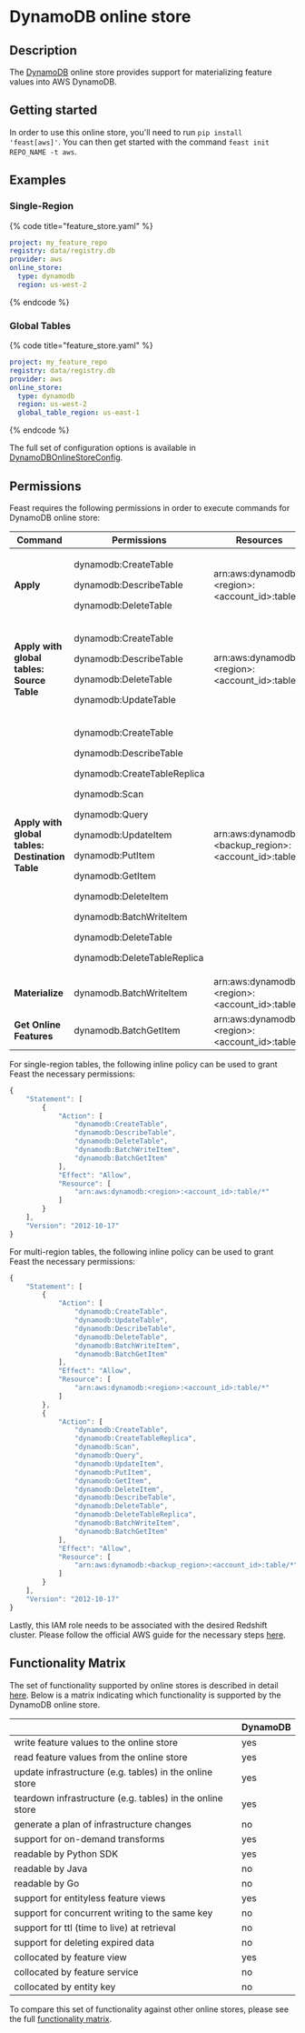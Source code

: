 # DynamoDB online store

## Description

The [DynamoDB](https://aws.amazon.com/dynamodb/) online store provides support for materializing feature values into AWS DynamoDB.

## Getting started
In order to use this online store, you'll need to run `pip install 'feast[aws]'`. You can then get started with the command `feast init REPO_NAME -t aws`.

## Examples

### Single-Region

{% code title="feature_store.yaml" %}
```yaml
project: my_feature_repo
registry: data/registry.db
provider: aws
online_store:
  type: dynamodb
  region: us-west-2
```
{% endcode %}

### Global Tables

{% code title="feature_store.yaml" %}
```yaml
project: my_feature_repo
registry: data/registry.db
provider: aws
online_store:
  type: dynamodb
  region: us-west-2
  global_table_region: us-east-1
```
{% endcode %}

The full set of configuration options is available in [DynamoDBOnlineStoreConfig](https://rtd.feast.dev/en/master/#feast.infra.online_stores.dynamodb.DynamoDBOnlineStoreConfig).

## Permissions

Feast requires the following permissions in order to execute commands for DynamoDB online store:

| **Command**             | Permissions                                                                         | Resources                                         |
| ----------------------- | ----------------------------------------------------------------------------------- | ------------------------------------------------- |
| **Apply**               | <p>dynamodb:CreateTable</p><p>dynamodb:DescribeTable</p><p>dynamodb:DeleteTable</p> | arn:aws:dynamodb:\<region>:\<account_id>:table/\* |
| **Apply with global tables: Source Table**               | <p>dynamodb:CreateTable</p><p>dynamodb:DescribeTable</p><p>dynamodb:DeleteTable</p><p>dynamodb:UpdateTable</p> | arn:aws:dynamodb:\<region>:\<account_id>:table/\* |
| **Apply with global tables: Destination Table**               | <p>dynamodb:CreateTable</p><p>dynamodb:DescribeTable</p><p>dynamodb:CreateTableReplica</p><p>dynamodb:Scan</p><p>dynamodb:Query</p><p>dynamodb:UpdateItem</p><p>dynamodb:PutItem</p><p>dynamodb:GetItem</p><p>dynamodb:DeleteItem</p><p>dynamodb:BatchWriteItem</p><p>dynamodb:DeleteTable</p><p>dynamodb:DeleteTableReplica</p> | arn:aws:dynamodb:\<backup_region>:\<account_id>:table/\* |
| **Materialize**         | dynamodb.BatchWriteItem                                                             | arn:aws:dynamodb:\<region>:\<account_id>:table/\* |
| **Get Online Features** | dynamodb.BatchGetItem                                                               | arn:aws:dynamodb:\<region>:\<account_id>:table/\* |

For single-region tables, the following inline policy can be used to grant Feast the necessary permissions:

```javascript
{
    "Statement": [
        {
            "Action": [
                "dynamodb:CreateTable",
                "dynamodb:DescribeTable",
                "dynamodb:DeleteTable",
                "dynamodb:BatchWriteItem",
                "dynamodb:BatchGetItem"
            ],
            "Effect": "Allow",
            "Resource": [
                "arn:aws:dynamodb:<region>:<account_id>:table/*"
            ]
        }
    ],
    "Version": "2012-10-17"
}
```

For multi-region tables, the following inline policy can be used to grant Feast the necessary permissions:

```javascript
{
    "Statement": [
        {
            "Action": [
                "dynamodb:CreateTable",
                "dynamodb:UpdateTable",
                "dynamodb:DescribeTable",
                "dynamodb:DeleteTable",
                "dynamodb:BatchWriteItem",
                "dynamodb:BatchGetItem"
            ],
            "Effect": "Allow",
            "Resource": [
                "arn:aws:dynamodb:<region>:<account_id>:table/*"
            ]
        },
        {
            "Action": [
                "dynamodb:CreateTable",
                "dynamodb:CreateTableReplica",
                "dynamodb:Scan",
                "dynamodb:Query",
                "dynamodb:UpdateItem",
                "dynamodb:PutItem",
                "dynamodb:GetItem",
                "dynamodb:DeleteItem",
                "dynamodb:DescribeTable",
                "dynamodb:DeleteTable",
                "dynamodb:DeleteTableReplica",
                "dynamodb:BatchWriteItem",
                "dynamodb:BatchGetItem"
            ],
            "Effect": "Allow",
            "Resource": [
                "arn:aws:dynamodb:<backup_region>:<account_id>:table/*"
            ]
        }
    ],
    "Version": "2012-10-17"
}
```

Lastly, this IAM role needs to be associated with the desired Redshift cluster. Please follow the official AWS guide for the necessary steps [here](https://docs.aws.amazon.com/redshift/latest/dg/c-getting-started-using-spectrum-add-role.html).

## Functionality Matrix

The set of functionality supported by online stores is described in detail [here](overview.md#functionality).
Below is a matrix indicating which functionality is supported by the DynamoDB online store.

|                                                           | DynamoDB |
| :-------------------------------------------------------- | :------- |
| write feature values to the online store                  | yes      |
| read feature values from the online store                 | yes      |
| update infrastructure (e.g. tables) in the online store   | yes      |
| teardown infrastructure (e.g. tables) in the online store | yes      |
| generate a plan of infrastructure changes                 | no       |
| support for on-demand transforms                          | yes      |
| readable by Python SDK                                    | yes      |
| readable by Java                                          | no       |
| readable by Go                                            | no       |
| support for entityless feature views                      | yes      |
| support for concurrent writing to the same key            | no       |
| support for ttl (time to live) at retrieval               | no       |
| support for deleting expired data                         | no       |
| collocated by feature view                                | yes      |
| collocated by feature service                             | no       |
| collocated by entity key                                  | no       |

To compare this set of functionality against other online stores, please see the full [functionality matrix](overview.md#functionality-matrix).

